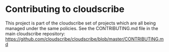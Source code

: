 # Contributing to cloudscribe

This project is part of the cloudscribe set of projects which are all being managed under the same policies.
See the CONTRIBUTING.md file in the main cloudscribe repository:
https://github.com/cloudscribe/cloudscribe/blob/master/CONTRIBUTING.md

